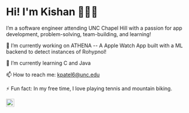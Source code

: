 

<!--
**kpatl1/kpatl1** is a ✨ _special_ ✨ repository because its `README.md` (this file) appears on your GitHub profile.

Here are some ideas to get you started:

- 🔭 I’m currently working on ...
- 🌱 I’m currently learning ...
- 👯 I’m looking to collaborate on ...
- 🤔 I’m looking for help with ...
- 💬 Ask me about ...
- 📫 How to reach me: ...
- 😄 Pronouns: ...

-->


# Hi! I'm Kishan 👨🏽‍💻

I’m a software engineer attending UNC Chapel Hill with a passion for app development, problem-solving, team-building, and learning! 

🔭 I’m currently working on ATHENA -- A Apple Watch App built with a ML backend to detect instances of Rohypnol!

🌱 I’m currently learning C and Java

📫 How to reach me: kpatel6@unc.edu

⚡ Fun fact: In my free time, I love playing tennis and mountain biking.

<a href="https://www.linkedin.com/in/kishanpatel910/">
  <img align="left" alt="Kishan's LinkedIn" width="22px" src="https://raw.githubusercontent.com/peterthehan/peterthehan/master/assets/linkedin.svg" />
</a>
